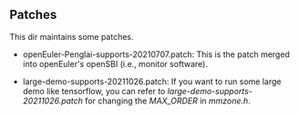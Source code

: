 ## Patches

This dir maintains some patches.

- openEuler-Penglai-supports-20210707.patch: This is the patch merged into openEuler's openSBI (i.e., monitor software).

- large-demo-supports-20211026.patch: If you want to run some large demo like tensorflow, you can refer to *large-demo-supports-20211026.patch* for changing the *MAX_ORDER* in *mmzone.h*.
